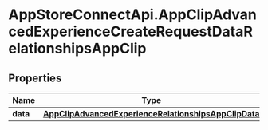 # AppStoreConnectApi.AppClipAdvancedExperienceCreateRequestDataRelationshipsAppClip

## Properties

Name | Type | Description | Notes
------------ | ------------- | ------------- | -------------
**data** | [**AppClipAdvancedExperienceRelationshipsAppClipData**](AppClipAdvancedExperienceRelationshipsAppClipData.md) |  | 


